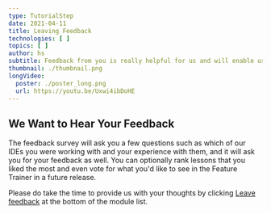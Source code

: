 ```yaml
---
type: TutorialStep
date: 2021-04-11
title: Leaving Feedback
technologies: [ ]
topics: [ ]
author: hs
subtitle: Feedback from you is really helpful for us and will enable us to provide more modules and lessons in the IDE Feature Trainer.
thumbnail: ./thumbnail.png
longVideo:
  poster: ./poster_long.png
  url: https://youtu.be/Uxwi4ibDoHE
---
```


## We Want to Hear Your Feedback
The feedback survey will ask you a few questions such as which of our IDEs you were working with and your experience with them, and it will ask you for your feedback as well. You can optionally rank lessons that you liked the most and even vote for what you'd like to see in the Feature Trainer in a future release.

Please do take the time to provide us with your thoughts by clicking [Leave feedback](https://surveys.jetbrains.com/s3/features-trainer-feedback-java) at the bottom of the module list. 